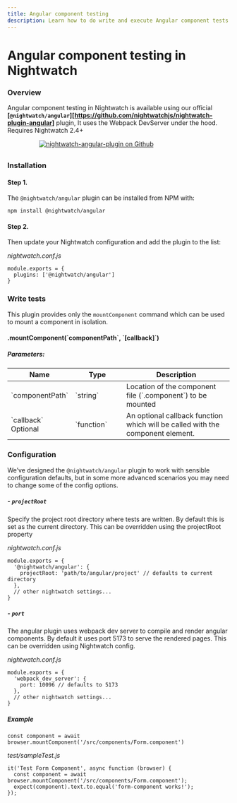 ```yaml
---
title: Angular component testing
description: Learn how to do write and execute Angular component tests in Nightwatch.
---
```

<div class="page-header"><h1>Angular component testing in Nightwatch</h1></div>

### Overview
Angular component testing in Nightwatch is available using our official **[`@nightwatch/angular`][https://github.com/nightwatchjs/nightwatch-plugin-angular]** plugin, It uses the Webpack DevServer under the hood. Requires Nightwatch 2.4+  

<div style="text-align: center; max-width: 80%; margin-bottom: 30px; ">
<a href="https://github.com/nightwatchjs/nightwatch-plugin-angular"><img class="github-embed" src="https://opengraph.githubassets.com/default/nightwatchjs/nightwatch-plugin-angular" alt="nightwatch-angular-plugin on Github" /></a>
</div>

### Installation

#### Step 1.
The `@nightwatch/angular` plugin can be installed from NPM with:

<pre class="hide-indicator"><code class="language-bash">npm install @nightwatch/angular</code></pre>

#### Step 2.
Then update your Nightwatch configuration and add the plugin to the list:

<div class="sample-test">
<i>nightwatch.conf.js</i><pre class="line-numbers"><code class="language-javascript">module.exports = {
  plugins: ['@nightwatch/angular']
}
</code></pre></div>


### Write tests

This plugin provides only the `mountComponent` command which can be used to mount a component in isolation.

<div class="apimethod">
  <h4>.mountComponent(`componentPath`, `[callback]`)</h4>

<h5>Parameters:</h5>
  <div class="table-responsive">
    <table class="table table-bordered table-striped">
      <thead>
      <tr>
        <th style="width: 100px;">Name</th>
        <th style="width: 100px;">Type</th>
        <th>Description</th>
      </tr>
      </thead>
      <tbody>
      <tr>
        <td>`componentPath`</td>
        <td>`string`</td>
        <td>Location of the component file (`.component`) to be mounted</td>
      </tr>
			<tr>
        <td>`callback`<br><span class="optional">Optional</span></td>
        <td>`function`</td>
        <td>An optional callback function which will be called with the component element.</td>
      </tr>
      </tbody>
    </table>
  </div>
</div>

### Configuration
We’ve designed the `@nightwatch/angular` plugin to work with sensible configuration defaults, but in some more advanced scenarios you may need to change some of the config options. 

##### - `projectRoot`
Specify the project root directory where tests are written. By default this is set as the current directory. This can be overridden using the projectRoot property

<div class="sample-test"><i>nightwatch.conf.js</i><pre class="line-numbers language-javascript"><code class="language-javascript">module.exports = {
  '@nightwatch/angular': {
    projectRoot: 'path/to/angular/project' // defaults to current directory
  },
  // other nightwatch settings...
}
</code></pre></div>

##### - `port`
The angular plugin uses webpack dev server to compile and render angular components. By default it uses port 5173 to serve the rendered pages. This can be overridden using Nightwatch config.

<div class="sample-test"><i>nightwatch.conf.js</i><pre class="line-numbers language-javascript"><code class="language-javascript">module.exports = {
  'webpack_dev_server': {
    port: 10096 // defaults to 5173
  },
  // other nightwatch settings...
}
</code></pre></div>

##### Example
<div class="sample-test"><pre data-language="javascript"><code class="language-javascript">const component = await browser.mountComponent('/src/components/Form.component')</code></pre></div>

<div class="sample-test"><i>test/sampleTest.js</i><pre class="line-numbers language-javascript"><code class="language-javascript">it('Test Form Component', async function (browser) {
  const component = await browser.mountComponent('/src/components/Form.component');
  expect(component).text.to.equal('form-component works!');
});
</code></pre>
</div>
